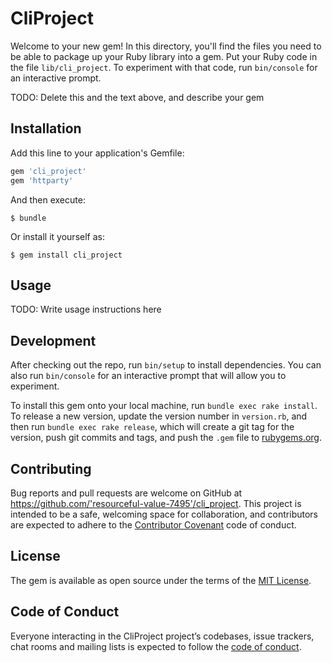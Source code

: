 # CliProject

Welcome to your new gem! In this directory, you'll find the files you need to be able to package up your Ruby library into a gem. Put your Ruby code in the file `lib/cli_project`. To experiment with that code, run `bin/console` for an interactive prompt.

TODO: Delete this and the text above, and describe your gem

## Installation

Add this line to your application's Gemfile:

```ruby
gem 'cli_project'
gem 'httparty'
```

And then execute:

    $ bundle

Or install it yourself as:

    $ gem install cli_project

## Usage

TODO: Write usage instructions here

## Development

After checking out the repo, run `bin/setup` to install dependencies. You can also run `bin/console` for an interactive prompt that will allow you to experiment.

To install this gem onto your local machine, run `bundle exec rake install`. To release a new version, update the version number in `version.rb`, and then run `bundle exec rake release`, which will create a git tag for the version, push git commits and tags, and push the `.gem` file to [rubygems.org](https://rubygems.org).

## Contributing

Bug reports and pull requests are welcome on GitHub at https://github.com/'resourceful-value-7495'/cli_project. This project is intended to be a safe, welcoming space for collaboration, and contributors are expected to adhere to the [Contributor Covenant](http://contributor-covenant.org) code of conduct.

## License

The gem is available as open source under the terms of the [MIT License](https://opensource.org/licenses/MIT).

## Code of Conduct

Everyone interacting in the CliProject project’s codebases, issue trackers, chat rooms and mailing lists is expected to follow the [code of conduct](https://github.com/'resourceful-value-7495'/cli_project/blob/master/CODE_OF_CONDUCT.md).
